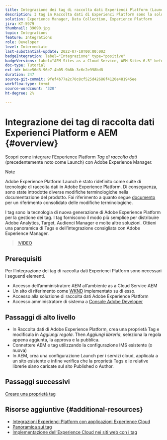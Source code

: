 ```yaml
---
title: Integrazione dei tag di raccolta dati Experienci Platform (Launch) e AEM
description: I tag in Raccolta dati di Experienci Platform sono la soluzione di gestione dei tag di nuova generazione di Adobe e il modo migliore per distribuire Adobe Analytics, Target, Audienci Manager e molte altre soluzioni. Ottieni una panoramica dei Tag (noti in precedenza come Launch) e dell’integrazione consigliata con Adobe Experience Manager.
solution: Experience Manager, Data Collection, Experience Platform
jira: KT-5979
thumbnail: 39090.jpg
topic: Integrations
feature: Integrations
role: Developer
level: Intermediate
last-substantial-update: 2022-07-10T00:00:00Z
badgeIntegration: label="Integrazione" type="positive"
badgeVersions: label="AEM Sites as a Cloud Service, AEM Sites 6.5" before-title="false"
doc-type: Tutorial
exl-id: bdae56d8-96e7-4b05-9b8b-3c6c2e998bd8
duration: 247
source-git-commit: 9fef4b77a2c70c8cf525d42686f4120e481945ee
workflow-type: tm+mt
source-wordcount: '320'
ht-degree: 2%

---
```


# Integrazione dei tag di raccolta dati Experienci Platform e AEM {#overview}

Scopri come integrare l’Experience Platform _Tag di raccolta dati_ (precedentemente noto come Launch) con Adobe Experience Manager.

>[!NOTE]
>
>Adobe Experience Platform Launch è stato ridefinito come suite di tecnologie di raccolta dati in Adobe Experience Platform. Di conseguenza, sono state introdotte diverse modifiche terminologiche nella documentazione del prodotto. Fai riferimento a quanto segue [documento](https://experienceleague.adobe.com/docs/experience-platform/tags/term-updates.html) per un riferimento consolidato delle modifiche terminologiche.


I tag sono la tecnologia di nuova generazione di Adobe Experience Platform per la gestione dei tag. I tag forniscono il modo più semplice per distribuire Adobe Analytics, Target, Audienci Manager e molte altre soluzioni. Ottieni una panoramica di Tags e dell’integrazione consigliata con Adobe Experience Manager.

>[!VIDEO](https://video.tv.adobe.com/v/3417061?quality=12&learn=on)


## Prerequisiti

Per l’integrazione dei tag di raccolta dati Experienci Platform sono necessari i seguenti elementi.

+ Accesso dell’amministratore AEM all’ambiente as a Cloud Service AEM
+ Un sito di riferimento come [WKND](https://github.com/adobe/aem-guides-wknd) implementato su di esso.
+ Accesso alla soluzione di raccolta dati Adobe Experience Platform
+ Accesso amministratore di sistema a [Console Adobe Developer](https://developer.adobe.com/developer-console/)


## Passaggi di alto livello

+ In Raccolta dati di Adobe Experience Platform, crea una proprietà Tag e modificala in _Aggiungi regola_. Then _Aggiungi libreria_, seleziona la regola appena aggiunta, la approva e la pubblica.
+ Connettere AEM e tag utilizzando la configurazione IMS esistente (o nuova)
+ In AEM, crea una configurazione Launch per i servizi cloud, applicala a un sito esistente e infine verifica che la proprietà Tags e le relative librerie siano caricate sul sito Published o Author.

## Passaggi successivi

[Creare una proprietà tag](create-tag-property.md)

## Risorse aggiuntive {#additional-resources}

+ [Integrazioni Experienci Platform con applicazioni Experience Cloud](https://experienceleague.adobe.com/docs/platform-learn/tutorials/intro-to-platform/integrations-with-experience-cloud-applications.html)
+ [Panoramica sui tag](https://experienceleague.adobe.com/docs/experience-platform/tags/home.html)
+ [Implementazione dell’Experience Cloud nei siti web con i tag](https://experienceleague.adobe.com/docs/platform-learn/implement-in-websites/overview.html)
